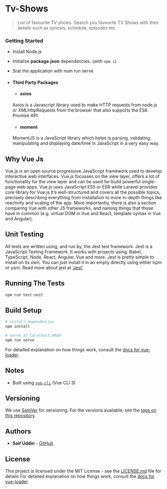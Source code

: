 # Tv-Shows

> List of favourite TV shows. Search you favourite TV Shows with their details such as synosis, schedule, episodes etc.

### Getting Started
- Install Node.js
- Initialize **package.json** dependencies. (with `npm i`)
- Srat the application with num run serve

- #### Third Party Packages
  - #### axios
  Axios is a Javascript library used to make HTTP requests from node.js or XMLHttpRequests from the browser that also supports the ES6 Promise API. 
  - #### moment
  MomentJS is a JavaScript library which helps is parsing, validating, manipulating and displaying date/time in JavaScript in a very easy way.

## Why Vue Js
Vue.js is an open source progressive JavaScript framework used to develop interactive web interfaces. Vue.js focusses on the view layer, offers a lot of functionality for the view layer and can be used for build powerful single-page web apps. Vue.js uses JavaScript ES5 or ES6 while Laravel provides core library for Vue.js.It’s well-structured and covers all the possible topics, precisely describing everything from installation to more in-depth things like reactivity and scaling of the app. More importantly, there is also a section comparing Vue with other JS frameworks, and naming things that those have in common (e.g. virtual DOM in Vue and React, template syntax in Vue and Angular).

## Unit Testing
All tests are written using, and run by, the Jest test framework. Jest is a JavaScript Testing Framework. It works with projects using: Babel, TypeScript, Node, React, Angular, Vue and more. Jest is pretty simple to install on its own. You can just install it in an empty directly using either npm or yarn. Read more about jest at ['Jest'](https://jestjs.io/en/)

## Running The Tests
``` bash
npm run test:unit
```
## Build Setup

``` bash
# install dependencies
npm install

# serve at localhost:8080
npm run serve

```
For detailed explanation on how things work, consult the [docs for vue-loader](http://vuejs.github.io/vue-loader).

## Notes
* Built using  [`vue-cli`](https://github.com/vuejs/vue-cli) (Vue CLI 3)

## Versioning

We use [SemVer](http://semver.org/) for versioning. For the versions available, see the [tags on this repository](https://github.com/saifuddin079/CG_TECH_ASSESSMENT/tags). 

## Authors

* **Saif Uddin**  - [GitHub](https://github.com/saifuddin079)


## License

This project is licensed under the MIT License - see the [LICENSE.md](LICENSE.md) file for details
For detailed explanation on how things work, consult the [docs for vue-loader](http://vuejs.github.io/vue-loader).
